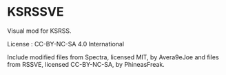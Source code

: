 # KSRSSVE

Visual mod for KSRSS.

License : CC-BY-NC-SA 4.0 International

Include modified files from Spectra, licensed MIT, by Avera9eJoe and files from RSSVE, licensed CC-BY-NC-SA, by PhineasFreak.

